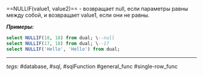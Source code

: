 ==NULLIF(value1, value2)== - возвращает null, если параметры равны между собой, и возвращает value1, если они не равны.

***Примеры:***
```sql
select NULLIF(18, 18) from dual; \--null  
select NULLIF(17, 18) from dual; \--17  
select NULLIF('Hello', 'Hello') from dual;
```
---
*tegs:* #database, #sql, #sqlFunction #general_func #single-row_func 